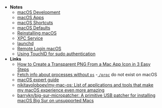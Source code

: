 - **Notes**
	- [macOS Development](macOS%20Development.md)
	- [macOS Apps](macOS/macOS%20Apps.md)
	- [macOS Shortcuts](macOS/macOS%20Shortcuts.md)
	- [macOS Defaults](macOS/macOS%20Defaults.md)
	- [Reinstalling macOS](macOS/macOS%20Notes/Reinstalling%20macOS.md)
	- [XPC Service](macOS/macOS%20Notes/XPC%20Service.md)
	- [launchd](macOS/macOS%20Notes/launchd.md)
	- [Remote Login macOS](macOS/macOS%20Notes/Remote%20Login%20macOS.md)
	- [Using TouchID for sudo authentication](Using%20TouchID%20for%20sudo%20authentication.md)
- **Links**
	- [How to Create a Transparent PNG From a Mac App Icon in 3 Easy Steps](https://eshop.macsales.com/blog/64099-how-to-save-a-mac-app-icon-as-a-png/)
	- [Fetch info about processes without `ps`](https://developer.apple.com/library/archive/documentation/System/Conceptual/ManPages_iPhoneOS/man3/sysctl.3.html)
		-[ `/proc`](https://tldp.org/LDP/Linux-Filesystem-Hierarchy/html/proc.html) do not exist on macOS
	- [macOS expert guide](https://gambala.notion.site/macOS-expert-guide-47546dd2d9ca482fa013032bcfb58cee)
	- [nikitavoloboev/my-mac-os: List of applications and tools that make my macOS experience even more amazing](https://github.com/nikitavoloboev/my-mac-os)
	- [barrykn/big-sur-micropatcher: A primitive USB patcher for installing macOS Big Sur on unsupported Macs](https://github.com/barrykn/big-sur-micropatcher)